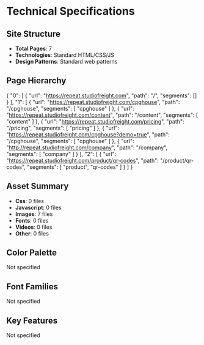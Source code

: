 # Technical Specifications

## Site Structure
- **Total Pages**: 7
- **Technologies**: Standard HTML/CSS/JS
- **Design Patterns**: Standard web patterns

## Page Hierarchy
{
  "0": [
    {
      "url": "https://repeat.studiofreight.com",
      "path": "/",
      "segments": []
    }
  ],
  "1": [
    {
      "url": "https://repeat.studiofreight.com/cpghouse",
      "path": "/cpghouse",
      "segments": [
        "cpghouse"
      ]
    },
    {
      "url": "https://repeat.studiofreight.com/content",
      "path": "/content",
      "segments": [
        "content"
      ]
    },
    {
      "url": "https://repeat.studiofreight.com/pricing",
      "path": "/pricing",
      "segments": [
        "pricing"
      ]
    },
    {
      "url": "https://repeat.studiofreight.com/cpghouse?demo=true",
      "path": "/cpghouse",
      "segments": [
        "cpghouse"
      ]
    },
    {
      "url": "http://repeat.studiofreight.com/company",
      "path": "/company",
      "segments": [
        "company"
      ]
    }
  ],
  "2": [
    {
      "url": "https://repeat.studiofreight.com/product/qr-codes",
      "path": "/product/qr-codes",
      "segments": [
        "product",
        "qr-codes"
      ]
    }
  ]
}

## Asset Summary
- **Css**: 0 files
- **Javascript**: 0 files
- **Images**: 7 files
- **Fonts**: 0 files
- **Videos**: 0 files
- **Other**: 0 files

## Color Palette
Not specified

## Font Families
Not specified

## Key Features
Not specified
